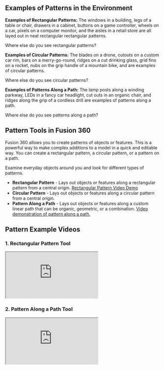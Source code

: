 ## Examples of Patterns in the Environment

**Examples of Rectangular Patterns:** The windows in a building, legs of a table or chair, drawers in a cabinet, buttons on a game controller, wheels on a car, pixels on a computer monitor, and the aisles in a retail store are all layed out in neat rectangular rectangular patterns.

Where else do you see rectangular patterns?

**Examples of Circular Patterns:** The blades on a drone, cutouts on a custom car rim, bars on a merry-go-round, ridges on a cut drinking glass, grid fins on a rocket, nubs on the grip handle of a mountain bike, and are examples of circular patterns.

Where else do you see circular patterns?

**Examples of Patterns Along a Path:** The lamp posts along a winding parkway, LEDs in a fancy car headlight, cut outs in an organic chair, and ridges along the grip of a cordless drill are examples of patterns along a path.

Where else do you see patterns along a path?

## Pattern Tools in Fusion 360

Fusion 360 allows you to create patterns of objects or features. This is a powerful way to make complex additions to a model in a quick and editable way. You can create a rectangular pattern, a circular pattern, or a pattern on a path.

Examine everyday objects around you and look for different types of patterns.

- **Rectangular Pattern** - Lays out objects or features along a rectangular pattern from a central origin. [Rectangular Pattern Video Demo](https://youtu.be/Y0nYNZvL0EA)
- **Circular Pattern** - Lays out objects or features along a circular pattern from a central origin.
- **Pattern Along a Path** - Lays out objects or features along a custom linear path that can be organic, geometric, or a combination. [Video demonstration of pattern along a path.](https://youtu.be/9xit7JRPQ0A)

## Pattern Example Videos

<div class="tutorial-video-grid">

<div class="video-card">

### 1. Rectangular Pattern Tool

<div class="iframe-16-9-container"><iframe class="youTubeIframe" src="https://www.youtube.com/embed/Y0nYNZvL0EA?rel=0" width="300" height="150" allowfullscreen="allowfullscreen"></iframe>
</div>
</div>

<div class="video-card">

### 2. Pattern Along a Path Tool

<div class="iframe-16-9-container"><iframe class="youTubeIframe" src="https://www.youtube.com/embed/9xit7JRPQ0A?rel=0" width="300" height="150" allowfullscreen="allowfullscreen"></iframe>
</div>
</div>

</div>
